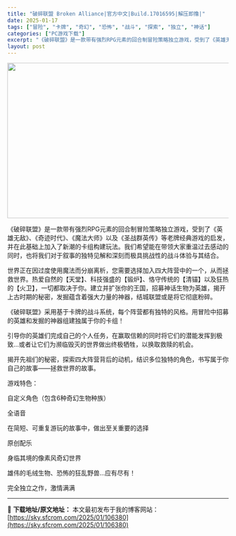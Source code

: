```yaml
---
title: "破碎联盟 Broken Alliance|官方中文|Build.17016595|解压即撸|"
date: 2025-01-17
tags: ["冒险", "卡牌", "奇幻", "恐怖", "战斗", "探索", "独立", "神话"]
categories: ["PC游戏下载"]
excerpt: "《破碎联盟》是一款带有强烈RPG元素的回合制冒险策略独立游戏，受到了《英雄无敌》、《奇迹时代》、《魔法大师》以及《圣战群英传》等老牌经典游戏的启发，并在此基础上加入了新潮的卡组构建玩法。我们希望能在带领大家重温过去感动的同时，也将我们对于叙事的独特见解和深刻而极具挑战性的战斗体验与其结合。 世界正在&hellip;"
layout: post
---
```


<img class="aligncenter size-full wp-image-106387" src="https://sky.sfcrom.com/wp-content/uploads/2025/01/2025011705351846.webp" alt="" width="616" height="353" />

《破碎联盟》是一款带有强烈RPG元素的回合制冒险策略独立游戏，受到了《英雄无敌》、《奇迹时代》、《魔法大师》以及《圣战群英传》等老牌经典游戏的启发，并在此基础上加入了新潮的卡组构建玩法。我们希望能在带领大家重温过去感动的同时，也将我们对于叙事的独特见解和深刻而极具挑战性的战斗体验与其结合。

世界正在因过度使用魔法而分崩离析，您需要选择加入四大阵营中的一个，从而拯救世界。热爱自然的【天堂】、科技强盛的【锻炉】、恪守传统的【清锚】以及狂热的【火卫】，一切都取决于你。建立并扩张你的王国，招募神话生物为英雄，揭开上古时期的秘密，发掘蕴含着强大力量的神器，结城联盟或是将它彻底粉碎。

《破碎联盟》采用基于卡牌的战斗系统，每个阵营都有独特的风格。用冒险中招募的英雄和发掘的神器组建独属于你的卡组！

引导你的英雄们完成自己的个人任务，在赢取信赖的同时将它们的潜能发挥到极致…或者让它们为濒临毁灭的世界做出终极牺牲，以换取救赎的机会。

揭开先祖们的秘密，探索四大阵营背后的动机，结识多位独特的角色，书写属于你自己的故事——拯救世界的故事。

游戏特色：

自定义角色（包含6种奇幻生物种族）

全语音

在简短、可重复游玩的故事中，做出至关重要的选择

原创配乐

身临其境的像素风奇幻世界

雄伟的毛绒生物、恐怖的狂乱野兽…应有尽有！

完全独立之作，激情满满

---
📖 **下载地址/原文地址：** 本文最初发布于我的博客网站：[https://sky.sfcrom.com/2025/01/106380](https://sky.sfcrom.com/2025/01/106380)
